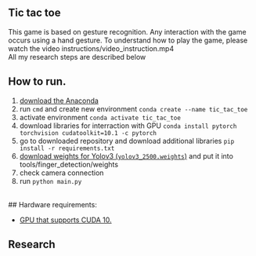 ## Tic tac toe
This game is based on gesture recognition. Any interaction with the game occurs using a hand gesture. To understand how to play the game, please watch the video instructions/video_instruction.mp4<br/>All my research steps are described below

## How to run.
<ol>
  <li><a href = "https://www.anaconda.com/products/individual">download the Anaconda</a></li>
  <li>run <code>cmd</code> and create new environment <code>conda create --name tic_tac_toe</code></li>
  <li>activate environment <code>conda activate tic_tac_toe</code></li>
  <li>download libraries for interraction with GPU <code>conda install pytorch torchvision cudatoolkit=10.1 -c pytorch</code></li>
  <li>go to downloaded repository and download additional libraries <code>pip install -r requirements.txt</code></li>
  <li><a href ="https://drive.google.com/file/d/1XApBSKKATOBsrSxhckA0_Q5tTkZv4ZBv/view?usp=sharing">download weights for Yolov3 (<code>yolov3_2500.weights</code>)</a> and put it into tools/finger_detection/weights</li>
  <li>check camera connection</li>
  <li>run <code>python main.py</code></li>
</ol>
<br/>
## Hardware requirements:
<ul>
  <li><a href = "https://en.wikipedia.org/wiki/CUDA">GPU that supports CUDA 10.</a></li>
</ul>

## Research

